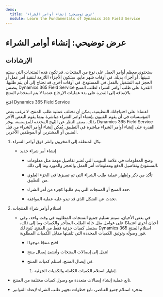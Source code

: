 ```yaml
---
demo:
  title: 'عرض توضيحي: إنشاء أوامر الشراء'
  module: Learn the Fundamentals of Dynamics 365 Field Service
---
```


# عرض توضيحي: إنشاء أوامر الشراء

## الإرشادات

ستحتوي معظم أوامر العمل على نوع من المنتجات. قد تكون هذه المنتجات التي سيتم تثبيتها، أو أجزاء بديلة. في أوقات شهر مايو، ستكون الأجزاء اللازمة لتنفيذ أمر عمل أو الحجز قيد التشغيل بالفعل في المستودع. في أوقات أخرى قد تحتاج إلى أن يتم طلبها. يتضمن Dynamics 365 Field Service القدرة على طلب أوامر الشراء لطلب المنتج بالإضافة إلى القدرة على بدء عمليات الإرجاع عندما لا يتم استخدام المنتج. 

 

افتح Dynamics 365 Field Service 

 

اعتمادا على احتياجاتك التنظيمية، يمكن أن تختلف عملية طلب المنتج. لا ترغب بعض المؤسسات في أن يقوم الفنيون بإنشاء أوامر الشراء مباشرة بينما يقوم البعض الآخر بذلك. بغض النظر عن النُهج المحددة للمؤسسة، يوفر Dynamics 365 Field Service القدرة على إنشاء أوامر الشراء مباشرة في التطبيق. يُمكن إنشاء أوامر الشراء من قبل الفنيين أو المشترين أو الموظفين الآخرين. 

1. بدّل المنطقة إلى المخزون وانقر فوق أوامر الشراء.

    - إنشاء أمر شراء جديد

        - وضح المعلومات في علامة التبويب التي تُعتبر تفاصيل مهمة مثل معلومات المستودع وتفاصيل الدفع ومعلومات أمر العمل والحجز والمورد وما إلى ذلك. 

        - تأكد من ذكر وإظهار عملية طلب الشراء التي تم تمييزها في الجزء العلوي من التطبيق. 

        - حدد المنتج أو المنتجات التي يتم طلبها كجزء من أمر الشراء. 

        - تحدث عن الشكل الذي قد تبدو عليه عملية الموافقة.

2. استلام أوامر شراء المنتجات

    - في بعض الأحيان، سيتم تسليم جميع المنتجات المطلوبة في وقت واحد، وفي أحيان أخرى اعتمادًا على عوامل مثل حالة الطلب المتأخر والكميات وما إلى ذلك، ستصل كميات جزئية فقط من المنتج. يُتيح لك Dynamics 365 استلام المنتج فور وصوله وتوثيق الكميات المحددة التي تلقيتها مقابل الكميات المطلوبة. 

        - افتح منتجًا موجودًا

        - انتقل إلى إيصالات المنتجات وأنشئ إيصال منتج

        - في إيصال المنتج، استلم كميات المنتج. 

            1. إظهار استلام الكميات الكاملة والكميات الجزئية. 

- تابع عملية إنشاء إيصالات متعددة مع وصول كميات مختلفة من المنتج. 

- بمجرد استلام جميع العناصر، تابع خطوات تجهيز طلب الشراء لإعداد الفواتير. 

